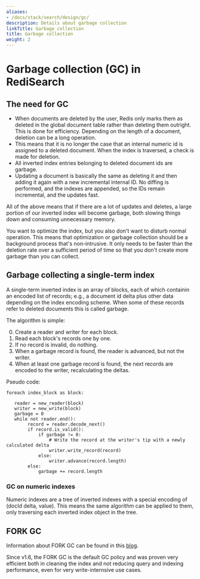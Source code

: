 ```yaml
---
aliases:
- /docs/stack/search/design/gc/
description: Details about garbage collection
linkTitle: Garbage collection
title: Garbage collection
weight: 2
---
```


# Garbage collection (GC) in RediSearch

## The need for GC

* When documents are deleted by the user, Redis only marks them as deleted in the global document table rather than deleting them outright. This is done for efficiency. Depending on the length of a document, deletion can be a long operation.
* This means that it is no longer the case that an internal numeric id is assigned to a deleted document. When the index is traversed, a check is made for deletion.
* All inverted index entries belonging to deleted document ids are garbage.
* Updating a document is basically the same as deleting it and then adding it again with a new incremental internal ID. No diffing is performed, and the indexes are appended, so the IDs remain incremental, and the updates fast.

All of the above means that if there are a lot of updates and deletes, a large portion of our inverted index will become garbage, both slowing things down and consuming unnecessary memory.

You want to optimize the index, but you also don't want to disturb normal operation. This means that optimization or garbage collection should be a background process that's non-intrusive. It only needs to be faster than the deletion rate over a sufficient period of time so that you don't create more garbage than you can collect.

## Garbage collecting a single-term index

A single-term inverted index is an array of blocks, each of which containin an encoded list of records; e.g., a document id delta plus other data depending on the index encoding scheme. When some of these records refer to deleted documents this is called garbage. 

The algorithm is simple: 

0. Create a reader and writer for each block.
1. Read each block's records one by one.
2. If no record is invalid, do nothing.
3. When a garbage record is found, the reader is advanced, but not the writer.
4. When at least one garbage record is found, the next records are encoded to the writer, recalculating the deltas.

Pseudo code:

```
foreach index_block as block:
   
   reader = new_reader(block)
   writer = new_write(block)
   garbage = 0
   while not reader.end():
        record = reader.decode_next()
        if record.is_valid():
            if garbage != 0:
                # Write the record at the writer's tip with a newly calculated delta
                writer.write_record(record)
            else:
                writer.advance(record.length)
        else:
            garbage += record.length
```

### GC on numeric indexes

Numeric indexes are a tree of inverted indexes with a special encoding of (docId delta, value). This means the same algorithm can be applied to them, only traversing each inverted index object in the tree.

## FORK GC

Information about FORK GC can be found in this [blog](https://redislabs.com/blog/increased-garbage-collection-performance-redisearch-1-4-1/).

Since v1.6, the FORK GC is the default GC policy and was proven very efficient both in cleaning the index and not reducing query and indexing performance, even for very write-internsive use cases.
